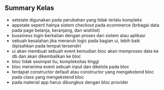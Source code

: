 ## Summary Kelas
- setstate digunakan pada perubahan yang tidak terlalu kompleks
- appstate seperti halnya sistem checkout pada ecommerce (brbagai data pada page belanja, keranjang, dan wishlist)
- bussiness login berkaitan dengan proses dari sistem atau aplikasi
- sebuah kesalahan jika menaruh logic pada bagian ui, lebih baik dipisahkan pada tempat tersendiri
- ui akan membuat sebuah event kemudian bloc akan memproses data ke db dan akan dikembalikan ke bloc
- bloc tidak sesimpel itu, kompleksitas tinggi
- bloc menerima event sebuah input dan dikelola pada bloc 
- terdapat constructor default atau constructor yang mengekstend bloc pada class yang mengekstend bloc
- pada material app harus dibungkus dengan bloc provider